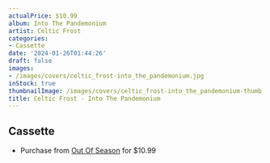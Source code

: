 ```yaml
---
actualPrice: $10.99
album: Into The Pandemonium
artist: Celtic Frost
categories:
- Cassette
date: '2024-01-26T01:44:26'
draft: false
images:
- /images/covers/celtic_frost-into_the_pandemonium.jpg
inStock: true
thumbnailImage: /images/covers/celtic_frost-into_the_pandemonium-thumb.jpg
title: Celtic Frost - Into The Pandemonium
---
```


## Cassette
* Purchase from [Out Of Season](https://www.outofseasonlabel.com/products/celtic-frost-into-the-pandemonium-cassette-tape) for $10.99
